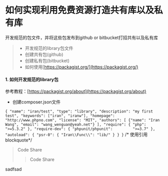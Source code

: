 # 如何实现利用免费资源打造共有库以及私有库

开发规范的包文件，并将这些包发布到github or bitbucket打招共有以及私有库

> * 开发规范的library包文件
> * 创建共有包(github)
> * 创建私有包(bitbucket)
> * 如何使用[https://packagist.org/](https://packagist.org/)

#### 1. 如何开发规范的library包

参考教程：[https://packagist.org/about](https://packagist.org/about)

* 创建composer.json文件    

``
    {
        "name": "iran/test",
        "type": "library",
        "description": "my first test",
        "keywords": ["iran", "iranw"],
        "homepage": "http://www.phpno.com",
        "license": "MIT",
        "authors": [
            {"name": "Iran Wang", "email": "wang_wenguan@yeah.net"}
        ],
        "require": {
            "php": ">=5.3.2"
        },
        "require-dev": {
            "phpunit/phpunit":         ">=3.7"
        },
        "autoload": {
            "psr-0": { "Iran\\Func\\": "lib/" }
        }
    }
``
/* 使用引用 blockquote*/
>Code Share
>> Code Share

sadfsad






